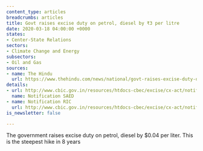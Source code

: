 ```yaml
---
content_type: articles
breadcrumbs: articles
title: Govt raises excise duty on petrol, diesel by ₹3 per litre
date: 2020-03-18 04:00:00 +0000
states:
- Center-State Relations
sectors:
- Climate Change and Energy
subsectors:
- Oil and Gas
sources:
- name: The Hindu
  url: https://www.thehindu.com/news/national/govt-raises-excise-duty-on-petrol-diesel-by-3-per-litre/article31067184.ece
details:
- url: http://www.cbic.gov.in/resources/htdocs-cbec/excise/cx-act/notifications/notfns-2020/cx-tarr2020/ce03-2020.pdf
  name: Notification SAED
- name: Notification RIC
  url: http://www.cbic.gov.in/resources/htdocs-cbec/excise/cx-act/notifications/notfns-2020/cx-tarr2020/ce04-2020.pdf
is_newsletter: false

---
```

The government raises excise duty on petrol, diesel by $0.04 per liter. This is the steepest hike in 8 years
